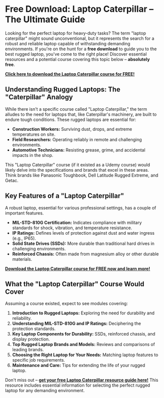 # Free Download: Laptop Caterpillar – The Ultimate Guide

Looking for the perfect laptop for heavy-duty tasks? The term "laptop caterpillar" might sound unconventional, but it represents the search for a robust and reliable laptop capable of withstanding demanding environments. If you're on the hunt for a **free download** to guide you to the best rugged laptop, you've come to the right place! Discover essential resources and a potential course covering this topic below – **absolutely free**.

[**Click here to download the Laptop Caterpillar course for FREE!**](https://udemywork.com/laptop-caterpillar)

## Understanding Rugged Laptops: The "Caterpillar" Analogy

While there isn't a specific course called "Laptop Caterpillar," the term alludes to the need for laptops that, like Caterpillar's machinery, are built to endure tough conditions. These rugged laptops are essential for:

*   **Construction Workers:** Surviving dust, drops, and extreme temperatures on site.
*   **Field Researchers:** Operating reliably in remote and challenging environments.
*   **Automotive Technicians:** Resisting grease, grime, and accidental impacts in the shop.

This "Laptop Caterpillar" course (if it existed as a Udemy course) would likely delve into the specifications and brands that excel in these areas. Think brands like Panasonic Toughbook, Dell Latitude Rugged Extreme, and Getac.

## Key Features of a "Laptop Caterpillar"

A robust laptop, essential for various professional settings, has a couple of important features.

*   **MIL-STD-810G Certification:** Indicates compliance with military standards for shock, vibration, and temperature resistance.
*   **IP Ratings:** Defines levels of protection against dust and water ingress (e.g., IP65).
*   **Solid State Drives (SSDs):** More durable than traditional hard drives in challenging environments.
*   **Reinforced Chassis:** Often made from magnesium alloy or other durable materials.

[**Download the Laptop Caterpillar course for FREE now and learn more!**](https://udemywork.com/laptop-caterpillar)

## What the "Laptop Caterpillar" Course Would Cover

Assuming a course existed, expect to see modules covering:

1.  **Introduction to Rugged Laptops:** Exploring the need for durability and reliability.
2.  **Understanding MIL-STD-810G and IP Ratings:** Deciphering the protection standards.
3.  **Key Laptop Components for Durability:** SSDs, reinforced chassis, and display protection.
4.  **Top Rugged Laptop Brands and Models:** Reviews and comparisons of leading brands.
5.  **Choosing the Right Laptop for Your Needs:** Matching laptop features to specific job requirements.
6.  **Maintenance and Care:** Tips for extending the life of your rugged laptop.

Don't miss out – **[get your free Laptop Caterpillar resource guide here!](https://udemywork.com/laptop-caterpillar)** This resource includes essential information for selecting the perfect rugged laptop for any demanding environment.
